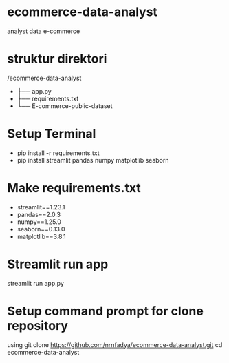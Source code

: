 # ecommerce-data-analyst
analyst data e-commerce

# struktur direktori
/ecommerce-data-analyst
- ├── app.py
- ├── requirements.txt
- └── E-commerce-public-dataset

# Setup Terminal
- pip install -r requirements.txt
- pip install streamlit pandas numpy matplotlib seaborn

# Make requirements.txt
- streamlit==1.23.1
- pandas==2.0.3
- numpy==1.25.0
- seaborn==0.13.0
- matplotlib==3.8.1

# Streamlit run app
streamlit run app.py

# Setup command prompt for clone repository
using git clone https://github.com/nrnfadya/ecommerce-data-analyst.git
cd ecommerce-data-analyst




